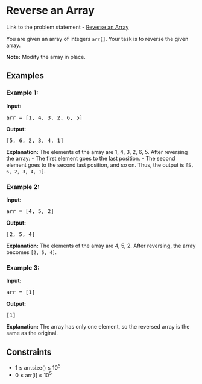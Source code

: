<h1>Reverse an Array</h1>

<p> Link to the problem statement - <a href="https://www.geeksforgeeks.org/problems/reverse-an-array/0">Reverse an Array</a></p>

<p>You are given an array of integers <code>arr[]</code>. Your task is to reverse the given array.</p>

<p><strong>Note:</strong> Modify the array in place.</p>

<h2>Examples</h2>

<h3>Example 1:</h3>
<p><strong>Input:</strong></p>
<pre>arr = [1, 4, 3, 2, 6, 5]</pre>
<p><strong>Output:</strong></p>
<pre>[5, 6, 2, 3, 4, 1]</pre>
<p><strong>Explanation:</strong> 
The elements of the array are 1, 4, 3, 2, 6, 5. After reversing the array:
- The first element goes to the last position.
- The second element goes to the second last position, and so on.  
Thus, the output is <code>[5, 6, 2, 3, 4, 1]</code>.</p>

<h3>Example 2:</h3>
<p><strong>Input:</strong></p>
<pre>arr = [4, 5, 2]</pre>
<p><strong>Output:</strong></p>
<pre>[2, 5, 4]</pre>
<p><strong>Explanation:</strong> 
The elements of the array are 4, 5, 2. After reversing, the array becomes <code>[2, 5, 4]</code>.</p>

<h3>Example 3:</h3>
<p><strong>Input:</strong></p>
<pre>arr = [1]</pre>
<p><strong>Output:</strong></p>
<pre>[1]</pre>
<p><strong>Explanation:</strong> 
The array has only one element, so the reversed array is the same as the original.</p>

<h2>Constraints</h2>
<ul>
  <li>1 ≤ arr.size() ≤ 10<sup>5</sup></li>
  <li>0 ≤ arr[i] ≤ 10<sup>5</sup></li>
</ul>